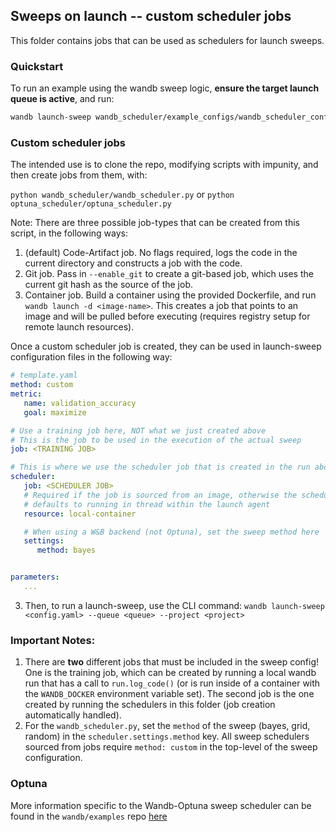 ## Sweeps on launch -- custom scheduler jobs

This folder contains jobs that can be used as schedulers for launch sweeps. 

### Quickstart

To run an example using the wandb sweep logic, **ensure the target launch queue is active**, and run: 

```bash
wandb launch-sweep wandb_scheduler/example_configs/wandb_scheduler_config.yaml --queue <queue> --project <project>
```

### Custom scheduler jobs

The intended use is to clone the repo, modifying scripts with impunity, and then create jobs from them, with:

`python wandb_scheduler/wandb_scheduler.py` or `python optuna_scheduler/optuna_scheduler.py`

Note: There are three possible job-types that can be created from this script, in the following ways:
1. (default) Code-Artifact job. No flags required, logs the code in the current directory and constructs a job with the code.
2. Git job. Pass in `--enable_git` to create a git-based job, which uses the current git hash as the source of the job.
3. Container job. Build a container using the provided Dockerfile, and run `wandb launch -d <image-name>`. This creates a job that points to an image and will be pulled before executing (requires registry setup for remote launch resources). 

Once a custom scheduler job is created, they can be used in launch-sweep configuration files in the following way:

```yaml
# template.yaml
method: custom
metric:
   name: validation_accuracy
   goal: maximize

# Use a training job here, NOT what we just created above
# This is the job to be used in the execution of the actual sweep
job: <TRAINING JOB>

# This is where we use the scheduler job that is created in the run above
scheduler:
   job: <SCHEDULER JOB>
   # Required if the job is sourced from an image, otherwise the scheduler
   # defaults to running in thread within the launch agent
   resource: local-container

   # When using a W&B backend (not Optuna), set the sweep method here
   settings:
      method: bayes


parameters:
   ...

```

3. Then, to run a launch-sweep, use the CLI command: 
   `wandb launch-sweep <config.yaml> --queue <queue> --project <project>`

### Important Notes: 

1. There are **two** different jobs that must be included in the sweep config! One is the training job, which can be created by running a local wandb run that has a call to `run.log_code()` (or is run inside of a container with the `WANDB_DOCKER` environment variable set). The second job is the one created by running the schedulers in this folder (job creation automatically handled). 
2. For the `wandb_scheduler.py`, set the `method` of the sweep (bayes, grid, random) in the `scheduler.settings.method` key. All sweep schedulers sourced from jobs require `method: custom` in the top-level of the sweep configuration.

### Optuna 

More information specific to the Wandb-Optuna sweep scheduler can be found in the `wandb/examples` repo [here](https://github.com/wandb/examples/launch/launch-sweeps/)

